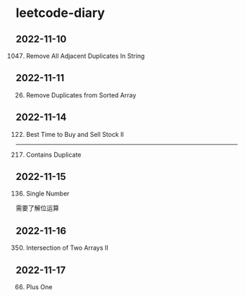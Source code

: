 # leetcode-diary

## 2022-11-10

1047. Remove All Adjacent Duplicates In String

## 2022-11-11

26. Remove Duplicates from Sorted Array

## 2022-11-14

122. Best Time to Buy and Sell Stock II

---

217. Contains Duplicate

## 2022-11-15

136. Single Number

需要了解位运算

## 2022-11-16

350. Intersection of Two Arrays II

## 2022-11-17

66. Plus One
